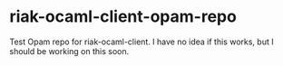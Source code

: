 riak-ocaml-client-opam-repo
===========================

Test Opam repo for riak-ocaml-client. I have no idea if this works, but I should be working on this soon.

